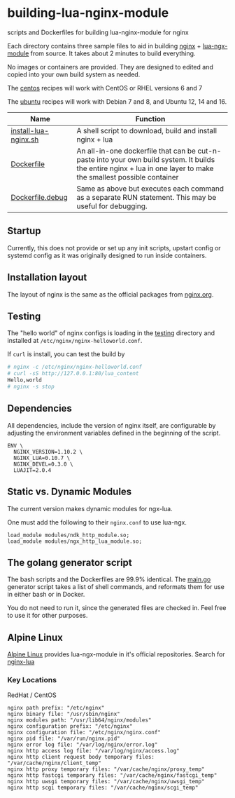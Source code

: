 # building-lua-nginx-module
scripts and Dockerfiles for building lua-nginx-module for nginx

Each directory contains three sample files to aid in building [nginx](http://nginx.org) + [lua-ngx-module](https://github.com/openresty/lua-nginx-module) from source.  It takes about 2 minutes to build everything.

No images or containers are provided. They are designed to edited and copied
into your own build system as needed.

The [centos](/centos) recipes will work with CentOS or RHEL versions 6 and 7

The [ubuntu](/ubuntu) recipes will work with Debian 7 and 8, and Ubuntu 12, 14 and 16.


| Name    | Function |
|---------|----------|
| [install-lua-nginx.sh](/centos/install-lua-nginx.sh) | A shell script to download, build and install nginx + lua |
| [Dockerfile](/centos/Dockerfile) | An all-in-one dockerfile that can be cut-n-paste into your own build system.  It builds the entire nginx + lua in one layer to make the smallest possible container |
| [Dockerfile.debug](/centos/Dockerfile.debug) | Same as above but executes each command as a separate RUN statement.  This may be useful for debugging. |

## Startup

Currently, this does not provide or set up any init scripts, upstart config or systemd config as it was originally designed to run inside containers.

## Installation layout

The layout of nginx is the same as the official packages from [nginx.org](http://nginx.org/en/linux_packages.html).

## Testing

The "hello world" of nginx configs is loading in the [testing](/testing) directory and installed at `/etc/nginx/nginx-helloworld.conf`.

If `curl` is install, you can test the build by

```bash
# nginx -c /etc/nginx/nginx-helloworld.conf
# curl -sS http://127.0.0.1:80/lua_content
Hello,world
# nginx -s stop
```

## Dependencies

All dependencies, include the version of nginx itself, are configurable by adjusting the environment variables defined in the beginning of the script.

```
ENV \
  NGINX_VERSION=1.10.2 \
  NGINX_LUA=0.10.7 \
  NGINX_DEVEL=0.3.0 \
  LUAJIT=2.0.4
```

## Static vs. Dynamic Modules

The current version makes dynamic modules for ngx-lua. 

One must add the following to their `nginx.conf` to use lua-ngx.

```
load_module modules/ndk_http_module.so; 
load_module modules/ngx_http_lua_module.so;
```

## The golang generator script

The bash scripts and the Dockerfiles are 99.9% identical.  The [main.go](/main.go) generator script takes a list of shell commands, and reformats them for use in either bash or in Docker.

You do not need to run it, since the generated files are checked in.  Feel free to use it for other purposes.

## Alpine Linux

[Alpine Linux](http://alpinelinux.org) provides lua-ngx-module in it's official repositories.  Search for [nginx-lua](http://pkgs.alpinelinux.org/packages?name=nginx-lua&branch=&repo=&arch=&maintainer=)

### Key Locations

RedHat / CentOS

```
nginx path prefix: "/etc/nginx"
nginx binary file: "/usr/sbin/nginx"
nginx modules path: "/usr/lib64/nginx/modules"
nginx configuration prefix: "/etc/nginx"
nginx configuration file: "/etc/nginx/nginx.conf"
nginx pid file: "/var/run/nginx.pid"
nginx error log file: "/var/log/nginx/error.log"
nginx http access log file: "/var/log/nginx/access.log"
nginx http client request body temporary files: "/var/cache/nginx/client_temp"
nginx http proxy temporary files: "/var/cache/nginx/proxy_temp"
nginx http fastcgi temporary files: "/var/cache/nginx/fastcgi_temp"
nginx http uwsgi temporary files: "/var/cache/nginx/uwsgi_temp"
nginx http scgi temporary files: "/var/cache/nginx/scgi_temp"
```

